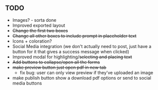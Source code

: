 TODO
-
- Images? - sorta done
- Improved exported layout
- ~~Change the first two boxes~~
- ~~Change all other boxes to include prompt in placeholder text~~
- Icons + coloration?
- Social Media integration (we don't actually need to post, just have a button for it that gives a success message when clicked)
- Improved modal for highlighting/~~selecting and placing text~~
- ~~Add buttons to collapse/open all the forms~~
- ~~make preview button just open pdf in new tab~~
    - fix bug: user can only view preview if they've uploaded an image
- make publish button show a download pdf options or send to social media buttons
